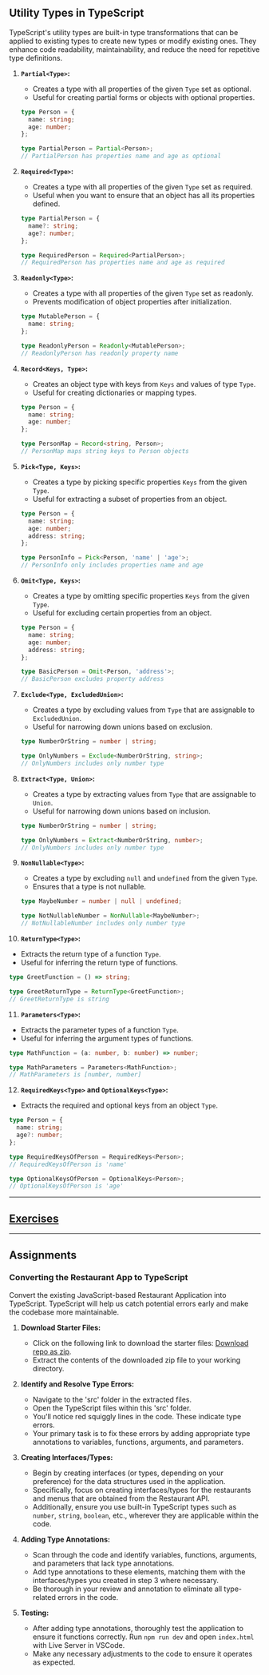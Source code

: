 ## Utility Types in TypeScript

TypeScript's utility types are built-in type transformations that can be applied to existing types to create new types
or modify existing ones. They enhance code readability, maintainability, and reduce the need for repetitive type
definitions.

1. **`Partial<Type>`:**
    - Creates a type with all properties of the given `Type` set as optional.
    - Useful for creating partial forms or objects with optional properties.

   ```typescript
   type Person = {
     name: string;
     age: number;
   };
   
   type PartialPerson = Partial<Person>;
   // PartialPerson has properties name and age as optional
   ```

2. **`Required<Type>`:**
    - Creates a type with all properties of the given `Type` set as required.
    - Useful when you want to ensure that an object has all its properties defined.

   ```typescript
   type PartialPerson = {
     name?: string;
     age?: number;
   };
   
   type RequiredPerson = Required<PartialPerson>;
   // RequiredPerson has properties name and age as required
   ```

3. **`Readonly<Type>`:**
    - Creates a type with all properties of the given `Type` set as readonly.
    - Prevents modification of object properties after initialization.

   ```typescript
   type MutablePerson = {
     name: string;
   };
   
   type ReadonlyPerson = Readonly<MutablePerson>;
   // ReadonlyPerson has readonly property name
   ```

4. **`Record<Keys, Type>`:**
    - Creates an object type with keys from `Keys` and values of type `Type`.
    - Useful for creating dictionaries or mapping types.

   ```typescript
   type Person = {
     name: string;
     age: number;
   };
   
   type PersonMap = Record<string, Person>;
   // PersonMap maps string keys to Person objects
   ```

5. **`Pick<Type, Keys>`:**
    - Creates a type by picking specific properties `Keys` from the given `Type`.
    - Useful for extracting a subset of properties from an object.

   ```typescript
   type Person = {
     name: string;
     age: number;
     address: string;
   };
   
   type PersonInfo = Pick<Person, 'name' | 'age'>;
   // PersonInfo only includes properties name and age
   ```

6. **`Omit<Type, Keys>`:**
    - Creates a type by omitting specific properties `Keys` from the given `Type`.
    - Useful for excluding certain properties from an object.

   ```typescript
   type Person = {
     name: string;
     age: number;
     address: string;
   };
   
   type BasicPerson = Omit<Person, 'address'>;
   // BasicPerson excludes property address
   ```

7. **`Exclude<Type, ExcludedUnion>`:**
    - Creates a type by excluding values from `Type` that are assignable to `ExcludedUnion`.
    - Useful for narrowing down unions based on exclusion.

   ```typescript
   type NumberOrString = number | string;
   
   type OnlyNumbers = Exclude<NumberOrString, string>;
   // OnlyNumbers includes only number type
   ```

8. **`Extract<Type, Union>`:**
    - Creates a type by extracting values from `Type` that are assignable to `Union`.
    - Useful for narrowing down unions based on inclusion.

   ```typescript
   type NumberOrString = number | string;
   
   type OnlyNumbers = Extract<NumberOrString, number>;
   // OnlyNumbers includes only number type
   ```

9. **`NonNullable<Type>`:**
    - Creates a type by excluding `null` and `undefined` from the given `Type`.
    - Ensures that a type is not nullable.

   ```typescript
   type MaybeNumber = number | null | undefined;
   
   type NotNullableNumber = NonNullable<MaybeNumber>;
   // NotNullableNumber includes only number type
   ```

10. **`ReturnType<Type>`:**
- Extracts the return type of a function `Type`.
- Useful for inferring the return type of functions.

 ```typescript
 type GreetFunction = () => string;
 
 type GreetReturnType = ReturnType<GreetFunction>;
 // GreetReturnType is string
 ```

11. **`Parameters<Type>`:**
- Extracts the parameter types of a function `Type`.
- Useful for inferring the argument types of functions.

 ```typescript
 type MathFunction = (a: number, b: number) => number;
 
 type MathParameters = Parameters<MathFunction>;
 // MathParameters is [number, number]
 ```

12. **`RequiredKeys<Type>` and `OptionalKeys<Type>`:**
- Extracts the required and optional keys from an object `Type`.

 ```typescript
 type Person = {
   name: string;
   age?: number;
 };
 
 type RequiredKeysOfPerson = RequiredKeys<Person>;
 // RequiredKeysOfPerson is 'name'
 
 type OptionalKeysOfPerson = OptionalKeys<Person>;
 // OptionalKeysOfPerson is 'age'
 ```
---

## [Exercises](utility-exercises.md)

---

## Assignments

### Converting the Restaurant App to TypeScript

Convert the existing JavaScript-based Restaurant Application into TypeScript. TypeScript will help us catch potential
errors early and make the codebase more maintainable.

1. **Download Starter Files:**
    - Click on the following link to download the starter files: [Download repo as zip](https://github.com/ilkkamtk/TS-3/archive/refs/heads/main.zip).
    - Extract the contents of the downloaded zip file to your working directory.

2. **Identify and Resolve Type Errors:**
    - Navigate to the 'src' folder in the extracted files.
    - Open the TypeScript files within this 'src' folder.
    - You'll notice red squiggly lines in the code. These indicate type errors.
    - Your primary task is to fix these errors by adding appropriate type annotations to variables, functions,
      arguments, and parameters.

3. **Creating Interfaces/Types:**
    - Begin by creating interfaces (or types, depending on your preference) for the data structures used in the
      application.
    - Specifically, focus on creating interfaces/types for the restaurants and menus that are obtained from the
      Restaurant API.
    - Additionally, ensure you use built-in TypeScript types such as `number`, `string`, `boolean`, etc., wherever they
      are applicable within the code.

4. **Adding Type Annotations:**
    - Scan through the code and identify variables, functions, arguments, and parameters that lack type annotations.
    - Add type annotations to these elements, matching them with the interfaces/types you created in step 3 where
      necessary.
    - Be thorough in your review and annotation to eliminate all type-related errors in the code.

5. **Testing:**
    - After adding type annotations, thoroughly test the application to ensure it functions correctly. Run `npm run dev`
      and open `index.html` with Live Server in VSCode.
    - Make any necessary adjustments to the code to ensure it operates as expected.
